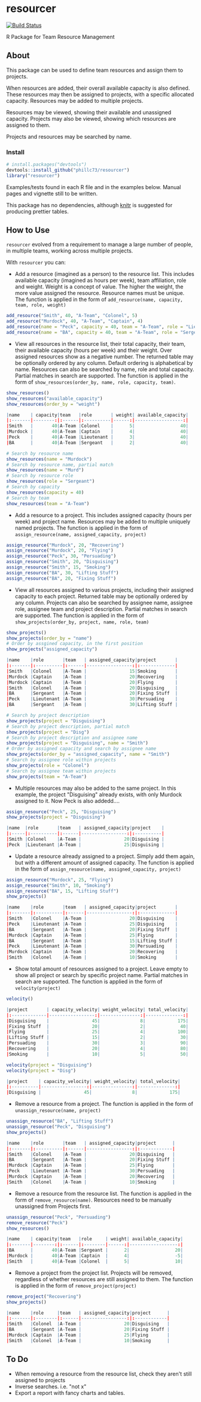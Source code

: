 # resourcer

[![Build Status](https://travis-ci.org/phillc73/resourcer.svg?branch=master)](https://travis-ci.org/phillc73/resourcer)

R Package for Team Resource Management


## About

This package can be used to define team resources and assign them to projects. 

When resources are added, their overall available capacity is also defined. These resources may then be assigned to projects, with a specific allocated capacity. Resources may be added to multiple projects.

Resources may be viewed, showing their available and unassigned capacity. Projects may also be viewed, showing which resources are assigned to them.

Projects and resources may be searched by name.


### Install

```r
# install.packages("devtools")
devtools::install_github("phillc73/resourcer")
library("resourcer")
```

Examples/tests found in each R file and in the examples below. Manual pages and vignette still to be written.

This package has no dependencies, although [knitr](https://yihui.name/knitr/) is suggested for producing prettier tables.


## How to Use

`resourcer` evolved from a requirement to manage a large number of people, in multiple teams, working across multiple projects.

With `resourcer` you can:

* Add a resource (imagined as a person) to the resource list. This includes available capacity (imagined as hours per week), team affiliation, role and weight. Weight is a concept of value. The higher the weight, the more value assigned the resource. Resource names must be unique. The function is applied in the form of `add_resource(name, capacity, team, role, weight)`

```r
add_resource("Smith", 40, "A-Team", "Colonel", 5)
add_resource("Murdock", 40, "A-Team", "Captain", 4)
add_resource(name = "Peck", capacity = 40, team = "A-Team", role = "Lieutenant", weight = 3)
add_resource(name = "BA", capacity = 40, team = "A-Team", role = "Sergeant", weight = 2)
```

* View all resources in the resource list, their total capacity, their team, their available capacity (hours per week) and their weight. Over assigned resources show as a negative number. The returned table may be optionally ordered by any column. Default ordering is alphabetical by name. Resources can also be searched by name, role and total capacity. Partial matches in search are supported. The function is applied in the form of `show_resources(order_by, name, role, capacity, team)`. 

```r
show_resources()
show_resources("available_capacity")
show_resources(order_by = "weight")

|name    | capacity|team   |role       | weight| available_capacity|
|:-------|--------:|:------|:----------|------:|------------------:|
|Smith   |       40|A-Team |Colonel    |      5|                 40|
|Murdock |       40|A-Team |Captain    |      4|                 40|
|Peck    |       40|A-Team |Lieutenant |      3|                 40|
|BA      |       40|A-Team |Sergeant   |      2|                 40|

# Search by resource name
show_resources(name = "Murdock")
# Search by resource name, partial match
show_resources(name = "Murd")
# Search by resource role
show_resources(role = "Sergeant")
# Search by capacity
show_resources(capacity = 40)
# Search by team
show_resources(team = "A-Team")

```

* Add a resource to a project. This includes assigned capacity (hours per week) and project name. Resources may be added to multiple uniquely named projects. The function is applied in the form of `assign_resource(name, assigned_capacity, project)`

```r
assign_resource("Murdock", 20, "Recovering")
assign_resource("Murdock", 20, "Flying")
assign_resource("Peck", 30, "Persuading")
assign_resource("Smith", 20, "Disguising")
assign_resource("Smith", 15, "Smoking")
assign_resource("BA", 30, "Lifting Stuff")
assign_resource("BA", 20, "Fixing Stuff")

```

* View all resources assigned to various projects, including their assigned capacity to each project. Returned table may be optionally ordered by any column. Projects can also be searched by assignee name, assignee role, assignee team and project description. Partial matches in search are supported. The function is applied in the form of `show_projects(order_by, project, name, role, team)`

```r
show_projects()
show_projects(order_by = "name")
# Order by assgined capacity, in the first position
show_projects("assigned_capacity")

|name    |role       |team   | assigned_capacity|project       |
|:-------|:----------|:------|-----------------:|:-------------|
|Smith   |Colonel    |A-Team |                15|Smoking       |
|Murdock |Captain    |A-Team |                20|Recovering    |
|Murdock |Captain    |A-Team |                20|Flying        |
|Smith   |Colonel    |A-Team |                20|Disguising    |
|BA      |Sergeant   |A-Team |                20|Fixing Stuff  |
|Peck    |Lieutenant |A-Team |                30|Persuading    |
|BA      |Sergeant   |A-Team |                30|Lifting Stuff |

# Search by project description
show_projects(project = "Disguising")
# Search by project description, partial match
show_projects(project = "Disg")
# Search by project description and assignee name
show_projects(project = "Disguising", name = "Smith")
# Order by assigned capacity and search by assignee name
show_projects(order_by = "assigned_capacity", name = "Smith")
# Search by assignee role within projects
show_projects(role = "Colonel")
# Search by assignee team within projects
show_projects(team = "A-Team")

```

* Multiple resources may also be added to the same project. In this example, the project "Disguising" already exists, with only Murdock assigned to it. Now Peck is also addedd....

```r
assign_resource("Peck", 25, "Disguising")
show_projects(project = "Disguising")

|name  |role       |team   | assigned_capacity|project    |
|:-----|:----------|:------|-----------------:|:----------|
|Smith |Colonel    |A-Team |                20|Disguising |
|Peck  |Lieutenant |A-Team |                25|Disguising |

```

* Update a resource already assigned to a project. Simply add them again, but with a different amount of assigned capacity. The function is applied in the form of `assign_resource(name, assigned_capacity, project)`

```r
assign_resource("Murdock", 25, "Flying")
assign_resource("Smith", 10, "Smoking")
assign_resource("BA", 15, "Lifting Stuff")
show_projects()

|name    |role       |team   | assigned_capacity|project       |
|:-------|:----------|:------|-----------------:|:-------------|
|Smith   |Colonel    |A-Team |                20|Disguising    |
|Peck    |Lieutenant |A-Team |                25|Disguising    |
|BA      |Sergeant   |A-Team |                20|Fixing Stuff  |
|Murdock |Captain    |A-Team |                25|Flying        |
|BA      |Sergeant   |A-Team |                15|Lifting Stuff |
|Peck    |Lieutenant |A-Team |                30|Persuading    |
|Murdock |Captain    |A-Team |                20|Recovering    |
|Smith   |Colonel    |A-Team |                10|Smoking       |

```

* Show total amount of resources assigned to a project. Leave empty to show all project or search by specific project name. Partial matches in search are supported. The function is applied in the form of `velocity(project)`

```r
velocity()

|project       | capacity_velocity| weight_velocity| total_velocity|
|:-------------|-----------------:|---------------:|--------------:|
|Disguising    |                45|               8|            175|
|Fixing Stuff  |                20|               2|             40|
|Flying        |                25|               4|            100|
|Lifting Stuff |                15|               2|             30|
|Persuading    |                30|               3|             90|
|Recovering    |                20|               4|             80|
|Smoking       |                10|               5|             50|

velocity(project = "Disguising")
velocity(project = "Disg")

|project    | capacity_velocity| weight_velocity| total_velocity|
|:----------|-----------------:|---------------:|--------------:|
|Disguising |                45|               8|            175|

```

* Remove a resource from a project. The function is applied in the form of `unassign_resource(name, project)`

```r
unassign_resource("BA", "Lifting Stuff")
unassign_resource("Peck", "Disguising")
show_projects()

|name    |role       |team   | assigned_capacity|project      |
|:-------|:----------|:------|-----------------:|:------------|
|Smith   |Colonel    |A-Team |                20|Disguising   |
|BA      |Sergeant   |A-Team |                20|Fixing Stuff |
|Murdock |Captain    |A-Team |                25|Flying       |
|Peck    |Lieutenant |A-Team |                30|Persuading   |
|Murdock |Captain    |A-Team |                20|Recovering   |
|Smith   |Colonel    |A-Team |                10|Smoking      |

```

* Remove a resource from the resource list. The function is applied in the form of `remove_resource(name)`. Resources need to be manually unassigned from Projects first.

```r
unassign_resource("Peck", "Persuading")
remove_resource("Peck")
show_resources()

|name    | capacity|team   |role     | weight| available_capacity|
|:-------|--------:|:------|:--------|------:|------------------:|
|BA      |       40|A-Team |Sergeant |      2|                 20|
|Murdock |       40|A-Team |Captain  |      4|                 -5|
|Smith   |       40|A-Team |Colonel  |      5|                 10|

```

* Remove a project from the project list. Projects will be removed, regardless of whether resources are still assigned to them. The function is applied in the form of `remove_project(project)`

```r
remove_project("Recovering")
show_projects()

|name    |role     |team   | assigned_capacity|project      |
|:-------|:--------|:------|-----------------:|:------------|
|Smith   |Colonel  |A-Team |                20|Disguising   |
|BA      |Sergeant |A-Team |                20|Fixing Stuff |
|Murdock |Captain  |A-Team |                25|Flying       |
|Smith   |Colonel  |A-Team |                10|Smoking      |

```

## To Do

* When removing a resource from the resource list, check they aren't still assigned to projects
* Inverse searches. i.e. "not x"
* Export a report with fancy charts and tables.




